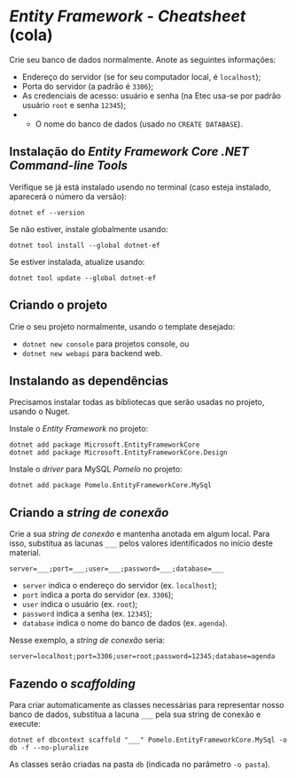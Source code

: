# _Entity Framework_ - _Cheatsheet_ (cola)

Crie seu banco de dados normalmente. Anote as seguintes informações:

- Endereço do servidor (se for seu computador local, é `localhost`);
- Porta do servidor (a padrão é `3306`);
- As credenciais de acesso: usuário e senha (na Etec usa-se por padrão usuário `root` e senha `12345`);
- - O nome do banco de dados (usado no `CREATE DATABASE`).

## Instalação do _Entity Framework Core .NET Command-line Tools_

Verifique se já está instalado usendo no terminal (caso esteja instalado, aparecerá o número da versão):
```
dotnet ef --version
```

Se não estiver, instale globalmente usando:
```
dotnet tool install --global dotnet-ef
```

Se estiver instalada, atualize usando:
```
dotnet tool update --global dotnet-ef
```

## Criando o projeto

Crie o seu projeto normalmente, usando o template desejado:
- `dotnet new console` para projetos console, ou
- `dotnet new webapi` para backend web.

## Instalando as dependências

Precisamos instalar todas as bibliotecas que serão usadas no projeto, usando o Nuget.

Instale o _Entity Framework_ no projeto:
```
dotnet add package Microsoft.EntityFrameworkCore
dotnet add package Microsoft.EntityFrameworkCore.Design
```

Instale o _driver_ para MySQL _Pomelo_ no projeto:
```
dotnet add package Pomelo.EntityFrameworkCore.MySql
```

## Criando a _string de conexão_

Crie a sua _string de conexão_ e mantenha anotada em algum local. Para isso, substitua as lacunas `___` pelos valores identificados no início deste material.

```
server=___;port=___;user=___;password=___;database=___
```

- `server` indica o endereço do servidor (ex. `localhost`);
- `port` indica a porta do servidor (ex. `3306`);
- `user` indica o usuário (ex. `root`);
- `password` indica a senha (ex. `12345`);
- `database` indica o nome do banco de dados (ex. `agenda`).

Nesse exemplo, a _string de conexão_ seria:
```
server=localhost;port=3306;user=root;password=12345;database=agenda
```

## Fazendo o _scaffolding_

Para criar automaticamente as classes necessárias para representar nosso banco de dados, substitua a lacuna `___` pela sua string de conexão e execute:
```
dotnet ef dbcontext scaffold "___" Pomelo.EntityFrameworkCore.MySql -o db -f --no-pluralize
```

As classes serão criadas na pasta `db` (indicada no parâmetro `-o pasta`).
